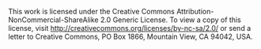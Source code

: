 This work is licensed under the Creative Commons Attribution-NonCommercial-ShareAlike 2.0 Generic License. To view a copy of this license, visit http://creativecommons.org/licenses/by-nc-sa/2.0/ or send a letter to Creative Commons, PO Box 1866, Mountain View, CA 94042, USA.
